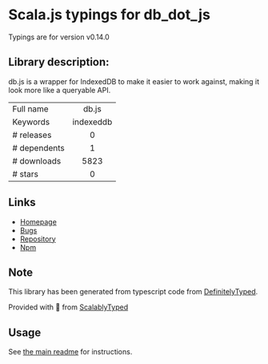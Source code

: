 
# Scala.js typings for db_dot_js

Typings are for version v0.14.0

## Library description:
db.js is a wrapper for IndexedDB to make it easier to work against, making it look more like a queryable API.

|                    |                 |
| ------------------ | :-------------: |
| Full name          | db.js |
| Keywords           | indexeddb |
| # releases         | 0 |
| # dependents       | 1 |
| # downloads        | 5823 |
| # stars            | 0 |

## Links
- [Homepage](http://aaronpowell.github.com/db.js/)
- [Bugs](https://github.com/aaronpowell/db.js/issues)
- [Repository](https://github.com/aaronpowell/db.js)
- [Npm](https://www.npmjs.com/package/db.js)
    


## Note
This library has been generated from typescript code from [DefinitelyTyped](https://definitelytyped.org).

Provided with :purple_heart: from [ScalablyTyped](https://github.com/oyvindberg/ScalablyTyped)

## Usage
See [the main readme](../../readme.md) for instructions.


